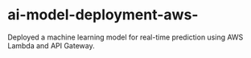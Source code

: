 # ai-model-deployment-aws-
Deployed a machine learning model for real-time prediction using AWS Lambda and API Gateway.
